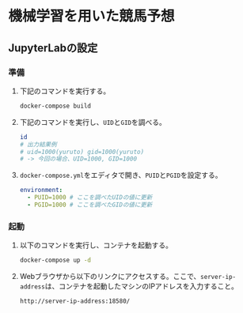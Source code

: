 # 機械学習を用いた競馬予想
## JupyterLabの設定
### 準備
1. 下記のコマンドを実行する。

    ```bash
    docker-compose build
    ```

1. 下記のコマンドを実行し、`UID`と`GID`を調べる。

    ```bash
    id
    # 出力結果例
    # uid=1000(yuruto) gid=1000(yuruto)
    # -> 今回の場合、UID=1000, GID=1000
    ```

1. `docker-compose.yml`をエディタで開き、`PUID`と`PGID`を設定する。

    ```yml
    environment:
      - PUID=1000 # ここを調べたUIDの値に更新
      - PGID=1000 # ここを調べたGIDの値に更新
    ```

### 起動
1. 以下のコマンドを実行し、コンテナを起動する。

    ```bash
    docker-compose up -d
    ```

1. Webブラウザから以下のリンクにアクセスする。ここで、`server-ip-address`は、コンテナを起動したマシンのIPアドレスを入力すること。

    ```bash
    http://server-ip-address:18580/
    ```
